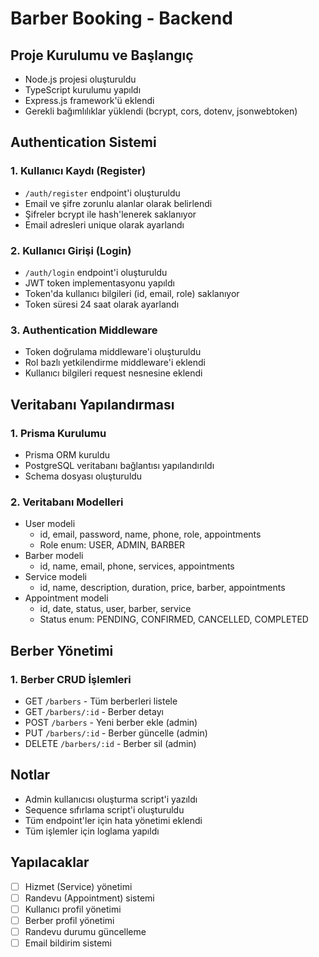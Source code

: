 # Barber Booking - Backend

## Proje Kurulumu ve Başlangıç
- Node.js projesi oluşturuldu
- TypeScript kurulumu yapıldı
- Express.js framework'ü eklendi
- Gerekli bağımlılıklar yüklendi (bcrypt, cors, dotenv, jsonwebtoken)

## Authentication Sistemi
### 1. Kullanıcı Kaydı (Register)
- `/auth/register` endpoint'i oluşturuldu
- Email ve şifre zorunlu alanlar olarak belirlendi
- Şifreler bcrypt ile hash'lenerek saklanıyor
- Email adresleri unique olarak ayarlandı

### 2. Kullanıcı Girişi (Login)
- `/auth/login` endpoint'i oluşturuldu
- JWT token implementasyonu yapıldı
- Token'da kullanıcı bilgileri (id, email, role) saklanıyor
- Token süresi 24 saat olarak ayarlandı

### 3. Authentication Middleware
- Token doğrulama middleware'i oluşturuldu
- Rol bazlı yetkilendirme middleware'i eklendi
- Kullanıcı bilgileri request nesnesine eklendi

## Veritabanı Yapılandırması
### 1. Prisma Kurulumu
- Prisma ORM kuruldu
- PostgreSQL veritabanı bağlantısı yapılandırıldı
- Schema dosyası oluşturuldu

### 2. Veritabanı Modelleri
- User modeli
  - id, email, password, name, phone, role, appointments
  - Role enum: USER, ADMIN, BARBER
- Barber modeli
  - id, name, email, phone, services, appointments
- Service modeli
  - id, name, description, duration, price, barber, appointments
- Appointment modeli
  - id, date, status, user, barber, service
  - Status enum: PENDING, CONFIRMED, CANCELLED, COMPLETED

## Berber Yönetimi
### 1. Berber CRUD İşlemleri
- GET `/barbers` - Tüm berberleri listele
- GET `/barbers/:id` - Berber detayı
- POST `/barbers` - Yeni berber ekle (admin)
- PUT `/barbers/:id` - Berber güncelle (admin)
- DELETE `/barbers/:id` - Berber sil (admin)

## Notlar
- Admin kullanıcısı oluşturma script'i yazıldı
- Sequence sıfırlama script'i oluşturuldu
- Tüm endpoint'ler için hata yönetimi eklendi
- Tüm işlemler için loglama yapıldı

## Yapılacaklar
- [ ] Hizmet (Service) yönetimi
- [ ] Randevu (Appointment) sistemi
- [ ] Kullanıcı profil yönetimi
- [ ] Berber profil yönetimi
- [ ] Randevu durumu güncelleme
- [ ] Email bildirim sistemi 
